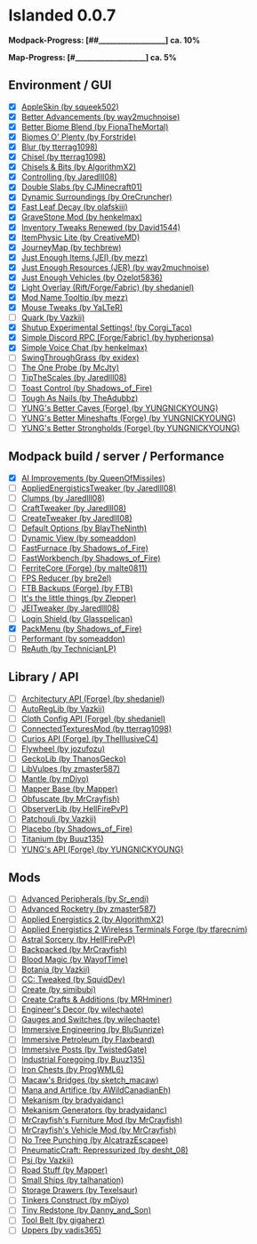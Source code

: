 # Islanded 0.0.7

__Modpack-Progress: [##\_\_\_\_\_\_\_\_\_\_\_\_\_\_\_\_\_\_] ca. 10%__

__Map-Progress:     [#\_\_\_\_\_\_\_\_\_\_\_\_\_\_\_\_\_\_\_] ca. 5%__

## Environment / GUI
- [x] [AppleSkin (by squeek502)](https://www.curseforge.com/minecraft/mc-mods/appleskin)
- [x] [Better Advancements (by way2muchnoise)](https://www.curseforge.com/minecraft/mc-mods/better-advancements)
- [x] [Better Biome Blend (by FionaTheMortal)](https://www.curseforge.com/minecraft/mc-mods/better-biome-blend)
- [x] [Biomes O' Plenty (by Forstride)](https://www.curseforge.com/minecraft/mc-mods/biomes-o-plenty)
- [x] [Blur (by tterrag1098)](https://www.curseforge.com/minecraft/mc-mods/blur)
- [x] [Chisel (by tterrag1098)](https://www.curseforge.com/minecraft/mc-mods/chisel)
- [x] [Chisels & Bits (by AlgorithmX2)](https://www.curseforge.com/minecraft/mc-mods/chisels-bits)
- [x] [Controlling (by Jaredlll08)](https://www.curseforge.com/minecraft/mc-mods/controlling)
- [x] [Double Slabs (by CJMinecraft01)](https://www.curseforge.com/minecraft/mc-mods/double-slabs)
- [x] [Dynamic Surroundings (by OreCruncher)](https://www.curseforge.com/minecraft/mc-mods/dynamic-surroundings)
- [x] [Fast Leaf Decay (by olafskiii)](https://www.curseforge.com/minecraft/mc-mods/fast-leaf-decay)
- [x] [GraveStone Mod (by henkelmax)](https://www.curseforge.com/minecraft/mc-mods/gravestone-mod)
- [x] [Inventory Tweaks Renewed (by David1544)](https://www.curseforge.com/minecraft/mc-mods/inventory-tweaks-renewed)
- [x] [ItemPhysic Lite (by CreativeMD)](https://www.curseforge.com/minecraft/mc-mods/itemphysic-lite)
- [x] [JourneyMap (by techbrew)](https://www.curseforge.com/minecraft/mc-mods/journeymap)
- [x] [Just Enough Items (JEI) (by mezz)](https://www.curseforge.com/minecraft/mc-mods/jei)
- [x] [Just Enough Resources (JER) (by way2muchnoise)](https://www.curseforge.com/minecraft/mc-mods/just-enough-resources-jer)
- [x] [Just Enough Vehicles (by Ozelot5836)](https://www.curseforge.com/minecraft/mc-mods/just-enough-vehicles)
- [x] [Light Overlay (Rift/Forge/Fabric) (by shedaniel)](https://www.curseforge.com/minecraft/mc-mods/light-overlay)
- [x] [Mod Name Tooltip (by mezz)](https://www.curseforge.com/minecraft/mc-mods/mod-name-tooltip)
- [x] [Mouse Tweaks (by YaLTeR)](https://www.curseforge.com/minecraft/mc-mods/mouse-tweaks)
- [ ] [Quark (by Vazkii)](https://www.curseforge.com/minecraft/mc-mods/quark)
- [x] [Shutup Experimental Settings! (by Corgi_Taco)](https://www.curseforge.com/minecraft/mc-mods/shutup-experimental-settings)
- [x] [Simple Discord RPC [Forge/Fabric] (by hypherionsa)](https://www.curseforge.com/minecraft/mc-mods/simple-discord-rpc)
- [x] [Simple Voice Chat (by henkelmax)](https://www.curseforge.com/minecraft/mc-mods/simple-voice-chat)
- [ ] [SwingThroughGrass (by exidex)](https://www.curseforge.com/minecraft/mc-mods/swingthroughgrass)
- [ ] [The One Probe (by McJty)](https://www.curseforge.com/minecraft/mc-mods/the-one-probe)
- [ ] [TipTheScales (by Jaredlll08)](https://www.curseforge.com/minecraft/mc-mods/tipthescales)
- [ ] [Toast Control (by Shadows_of_Fire)](https://www.curseforge.com/minecraft/mc-mods/toast-control)
- [ ] [Tough As Nails (by TheAdubbz)](https://www.curseforge.com/minecraft/mc-mods/tough-as-nails)
- [ ] [YUNG's Better Caves (Forge) (by YUNGNICKYOUNG)](https://www.curseforge.com/minecraft/mc-mods/yungs-better-caves)
- [ ] [YUNG's Better Mineshafts (Forge) (by YUNGNICKYOUNG)](https://www.curseforge.com/minecraft/mc-mods/yungs-better-mineshafts-forge)
- [ ] [YUNG's Better Strongholds (Forge) (by YUNGNICKYOUNG)](https://www.curseforge.com/minecraft/mc-mods/yungs-better-strongholds)

## Modpack build / server / Performance
- [x] [AI Improvements (by QueenOfMissiles)](https://www.curseforge.com/minecraft/mc-mods/ai-improvements)
- [ ] [AppliedEnergisticsTweaker (by Jaredlll08)](https://www.curseforge.com/minecraft/mc-mods/appliedenergisticstweaker)
- [ ] [Clumps (by Jaredlll08)](https://www.curseforge.com/minecraft/mc-mods/clumps)
- [ ] [CraftTweaker (by Jaredlll08)](https://www.curseforge.com/minecraft/mc-mods/crafttweaker)
- [ ] [CreateTweaker (by Jaredlll08)](https://www.curseforge.com/minecraft/mc-mods/createtweaker)
- [ ] [Default Options (by BlayTheNinth)](https://www.curseforge.com/minecraft/mc-mods/default-options)
- [ ] [Dynamic View (by someaddon)](https://www.curseforge.com/minecraft/mc-mods/dynamic-view)
- [ ] [FastFurnace (by Shadows_of_Fire)](https://www.curseforge.com/minecraft/mc-mods/fastfurnace)
- [ ] [FastWorkbench (by Shadows_of_Fire)](https://www.curseforge.com/minecraft/mc-mods/fastworkbench)
- [ ] [FerriteCore (Forge) (by malte0811)](https://www.curseforge.com/minecraft/mc-mods/ferritecore)
- [ ] [FPS Reducer (by bre2el)](https://www.curseforge.com/minecraft/mc-mods/fps-reducer)
- [ ] [FTB Backups (Forge) (by FTB)](https://www.curseforge.com/minecraft/mc-mods/ftb-backups-forge)
- [ ] [It's the little things (by Zlepper)](https://www.curseforge.com/minecraft/mc-mods/its-the-little-things)
- [ ] [JEITweaker (by Jaredlll08)](https://www.curseforge.com/minecraft/mc-mods/jeitweaker)
- [ ] [Login Shield (by Glasspelican)](https://www.curseforge.com/minecraft/mc-mods/login-shield)
- [x] [PackMenu (by Shadows_of_Fire)](https://www.curseforge.com/minecraft/mc-mods/packmenu)
- [ ] [Performant (by someaddon)](https://www.curseforge.com/minecraft/mc-mods/performant)
- [ ] [ReAuth (by TechnicianLP)](https://www.curseforge.com/minecraft/mc-mods/reauth)

## Library / API
- [ ] [Architectury API (Forge) (by shedaniel)](https://www.curseforge.com/minecraft/mc-mods/architectury-forge)
- [ ] [AutoRegLib (by Vazkii)](https://www.curseforge.com/minecraft/mc-mods/autoreglib)
- [ ] [Cloth Config API (Forge) (by shedaniel)](https://www.curseforge.com/minecraft/mc-mods/cloth-config-forge)
- [ ] [ConnectedTexturesMod (by tterrag1098)](https://www.curseforge.com/minecraft/mc-mods/ctm)
- [ ] [Curios API (Forge) (by TheIllusiveC4)](https://www.curseforge.com/minecraft/mc-mods/curios)
- [ ] [Flywheel (by jozufozu)](https://www.curseforge.com/minecraft/mc-mods/flywheel)
- [ ] [GeckoLib (by ThanosGecko)](https://www.curseforge.com/minecraft/mc-mods/geckolib)
- [ ] [LibVulpes (by zmaster587)](https://www.curseforge.com/minecraft/mc-mods/libvulpes)
- [ ] [Mantle (by mDiyo)](https://www.curseforge.com/minecraft/mc-mods/mantle)
- [ ] [Mapper Base (by Mapper)](https://www.curseforge.com/minecraft/mc-mods/mapper-base)
- [ ] [Obfuscate (by MrCrayfish)](https://www.curseforge.com/minecraft/mc-mods/obfuscate)
- [ ] [ObserverLib (by HellFirePvP)](https://www.curseforge.com/minecraft/mc-mods/observerlib)
- [ ] [Patchouli (by Vazkii)](https://www.curseforge.com/minecraft/mc-mods/patchouli)
- [ ] [Placebo (by Shadows_of_Fire)](https://www.curseforge.com/minecraft/mc-mods/placebo)
- [ ] [Titanium (by Buuz135)](https://www.curseforge.com/minecraft/mc-mods/titanium)
- [ ] [YUNG's API (Forge) (by YUNGNICKYOUNG)](https://www.curseforge.com/minecraft/mc-mods/yungs-api)

## Mods
- [ ] [Advanced Peripherals (by Sr_endi)](https://www.curseforge.com/minecraft/mc-mods/advanced-peripherals)
- [ ] [Advanced Rocketry (by zmaster587)](https://www.curseforge.com/minecraft/mc-mods/advanced-rocketry)
- [ ] [Applied Energistics 2 (by AlgorithmX2)](https://www.curseforge.com/minecraft/mc-mods/applied-energistics-2)
- [ ] [Applied Energistics 2 Wireless Terminals Forge (by tfarecnim)](https://www.curseforge.com/minecraft/mc-mods/applied-energistics-2-wireless-terminals-forge)
- [ ] [Astral Sorcery (by HellFirePvP)](https://www.curseforge.com/minecraft/mc-mods/astral-sorcery)
- [ ] [Backpacked (by MrCrayfish)](https://www.curseforge.com/minecraft/mc-mods/backpacked)
- [ ] [Blood Magic  (by WayofTime)](https://www.curseforge.com/minecraft/mc-mods/blood-magic)
- [ ] [Botania (by Vazkii)](https://www.curseforge.com/minecraft/mc-mods/botania)
- [ ] [CC: Tweaked (by SquidDev)](https://www.curseforge.com/minecraft/mc-mods/cc-tweaked)
- [ ] [Create (by simibubi)](https://www.curseforge.com/minecraft/mc-mods/create)
- [ ] [Create Crafts & Additions (by MRHminer)](https://www.curseforge.com/minecraft/mc-mods/createaddition)
- [ ] [Engineer's Decor (by wilechaote)](https://www.curseforge.com/minecraft/mc-mods/engineers-decor)
- [ ] [Gauges and Switches (by wilechaote)](https://www.curseforge.com/minecraft/mc-mods/redstone-gauges-and-switches)
- [ ] [Immersive Engineering (by BluSunrize)](https://www.curseforge.com/minecraft/mc-mods/immersive-engineering)
- [ ] [Immersive Petroleum (by Flaxbeard)](https://www.curseforge.com/minecraft/mc-mods/immersive-petroleum)
- [ ] [Immersive Posts (by TwistedGate)](https://www.curseforge.com/minecraft/mc-mods/immersiveposts)
- [ ] [Industrial Foregoing (by Buuz135)](https://www.curseforge.com/minecraft/mc-mods/industrial-foregoing)
- [ ] [Iron Chests (by ProgWML6)](https://www.curseforge.com/minecraft/mc-mods/iron-chests)
- [ ] [Macaw's Bridges (by sketch_macaw)](https://www.curseforge.com/minecraft/mc-mods/macaws-bridges)
- [ ] [Mana and Artifice (by AWildCanadianEh)](https://www.curseforge.com/minecraft/mc-mods/mana-and-artifice)
- [ ] [Mekanism (by bradyaidanc)](https://www.curseforge.com/minecraft/mc-mods/mekanism)
- [ ] [Mekanism Generators (by bradyaidanc)](https://www.curseforge.com/minecraft/mc-mods/mekanism-generators)
- [ ] [MrCrayfish's Furniture Mod (by MrCrayfish)](https://www.curseforge.com/minecraft/mc-mods/mrcrayfish-furniture-mod)
- [ ] [MrCrayfish's Vehicle Mod (by MrCrayfish)](https://www.curseforge.com/minecraft/mc-mods/mrcrayfishs-vehicle-mod)
- [ ] [No Tree Punching (by AlcatrazEscapee)](https://www.curseforge.com/minecraft/mc-mods/no-tree-punching)
- [ ] [PneumaticCraft: Repressurized (by desht_08)](https://www.curseforge.com/minecraft/mc-mods/pneumaticcraft-repressurized)
- [ ] [Psi (by Vazkii)](https://www.curseforge.com/minecraft/mc-mods/psi)
- [ ] [Road Stuff (by Mapper)](https://www.curseforge.com/minecraft/mc-mods/road-stuff)
- [ ] [Small Ships (by talhanation)](https://www.curseforge.com/minecraft/mc-mods/small-ships)
- [ ] [Storage Drawers (by Texelsaur)](https://www.curseforge.com/minecraft/mc-mods/storage-drawers)
- [ ] [Tinkers Construct (by mDiyo)](https://www.curseforge.com/minecraft/mc-mods/tinkers-construct)
- [ ] [Tiny Redstone (by Danny_and_Son)](https://www.curseforge.com/minecraft/mc-mods/tiny-redstone)
- [ ] [Tool Belt (by gigaherz)](https://www.curseforge.com/minecraft/mc-mods/tool-belt)
- [ ] [Uppers (by vadis365)](https://www.curseforge.com/minecraft/mc-mods/uppers)
